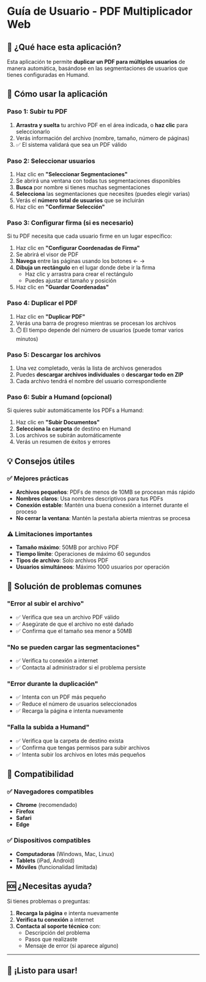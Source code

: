 # Guía de Usuario - PDF Multiplicador Web

## 🎯 ¿Qué hace esta aplicación?

Esta aplicación te permite **duplicar un PDF para múltiples usuarios** de manera automática, basándose en las segmentaciones de usuarios que tienes configuradas en Humand.

## 🚀 Cómo usar la aplicación

### Paso 1: Subir tu PDF
1. **Arrastra y suelta** tu archivo PDF en el área indicada, o **haz clic** para seleccionarlo
2. Verás información del archivo (nombre, tamaño, número de páginas)
3. ✅ El sistema validará que sea un PDF válido

### Paso 2: Seleccionar usuarios
1. Haz clic en **"Seleccionar Segmentaciones"**
2. Se abrirá una ventana con todas tus segmentaciones disponibles
3. **Busca** por nombre si tienes muchas segmentaciones
4. **Selecciona** las segmentaciones que necesites (puedes elegir varias)
5. Verás el **número total de usuarios** que se incluirán
6. Haz clic en **"Confirmar Selección"**

### Paso 3: Configurar firma (si es necesario)
Si tu PDF necesita que cada usuario firme en un lugar específico:

1. Haz clic en **"Configurar Coordenadas de Firma"**
2. Se abrirá el visor de PDF
3. **Navega** entre las páginas usando los botones ← →
4. **Dibuja un rectángulo** en el lugar donde debe ir la firma
   - Haz clic y arrastra para crear el rectángulo
   - Puedes ajustar el tamaño y posición
5. Haz clic en **"Guardar Coordenadas"**

### Paso 4: Duplicar el PDF
1. Haz clic en **"Duplicar PDF"**
2. Verás una barra de progreso mientras se procesan los archivos
3. ⏱️ El tiempo depende del número de usuarios (puede tomar varios minutos)

### Paso 5: Descargar los archivos
1. Una vez completado, verás la lista de archivos generados
2. Puedes **descargar archivos individuales** o **descargar todo en ZIP**
3. Cada archivo tendrá el nombre del usuario correspondiente

### Paso 6: Subir a Humand (opcional)
Si quieres subir automáticamente los PDFs a Humand:

1. Haz clic en **"Subir Documentos"**
2. **Selecciona la carpeta** de destino en Humand
3. Los archivos se subirán automáticamente
4. Verás un resumen de éxitos y errores

## 💡 Consejos útiles

### ✅ Mejores prácticas
- **Archivos pequeños**: PDFs de menos de 10MB se procesan más rápido
- **Nombres claros**: Usa nombres descriptivos para tus PDFs
- **Conexión estable**: Mantén una buena conexión a internet durante el proceso
- **No cerrar la ventana**: Mantén la pestaña abierta mientras se procesa

### ⚠️ Limitaciones importantes
- **Tamaño máximo**: 50MB por archivo PDF
- **Tiempo límite**: Operaciones de máximo 60 segundos
- **Tipos de archivo**: Solo archivos PDF
- **Usuarios simultáneos**: Máximo 1000 usuarios por operación

## 🔧 Solución de problemas comunes

### "Error al subir el archivo"
- ✅ Verifica que sea un archivo PDF válido
- ✅ Asegúrate de que el archivo no esté dañado
- ✅ Confirma que el tamaño sea menor a 50MB

### "No se pueden cargar las segmentaciones"
- ✅ Verifica tu conexión a internet
- ✅ Contacta al administrador si el problema persiste

### "Error durante la duplicación"
- ✅ Intenta con un PDF más pequeño
- ✅ Reduce el número de usuarios seleccionados
- ✅ Recarga la página e intenta nuevamente

### "Falla la subida a Humand"
- ✅ Verifica que la carpeta de destino exista
- ✅ Confirma que tengas permisos para subir archivos
- ✅ Intenta subir los archivos en lotes más pequeños

## 📱 Compatibilidad

### ✅ Navegadores compatibles
- **Chrome** (recomendado)
- **Firefox**
- **Safari**
- **Edge**

### ✅ Dispositivos compatibles
- **Computadoras** (Windows, Mac, Linux)
- **Tablets** (iPad, Android)
- **Móviles** (funcionalidad limitada)

## 🆘 ¿Necesitas ayuda?

Si tienes problemas o preguntas:

1. **Recarga la página** e intenta nuevamente
2. **Verifica tu conexión** a internet
3. **Contacta al soporte técnico** con:
   - Descripción del problema
   - Pasos que realizaste
   - Mensaje de error (si aparece alguno)

---

## 🎉 ¡Listo para usar!

